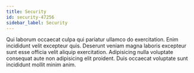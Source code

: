 ```yaml
---
title: Security
id: security-47256
sidebar_label: Security
---
```


Qui laborum occaecat culpa qui pariatur ullamco do exercitation. Enim incididunt velit excepteur quis. Deserunt veniam magna laboris excepteur sunt esse officia velit aliquip exercitation. Adipisicing nulla voluptate consequat aute non adipisicing elit proident. Duis occaecat voluptate sunt incididunt mollit minim anim.

